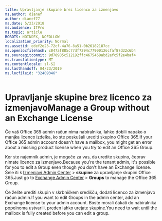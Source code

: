 ```yaml
---
title: Upravljanje skupine brez licenco za izmenjavo
ms.author: dianef
author: dianef77
ms.date: 5/23/2018
ms.audience: ITPro
ms.topic: article
ROBOTS: NOINDEX, NOFOLLOW
localization_priority: Normal
ms.assetid: edef2e23-72cf-4a76-8a51-0b26182187cc
ms.openlocfilehash: c047af885c77df7294c77900126cfaf87d32c6b4
ms.sourcegitcommit: 9d78905c512192ffc4675468abd2efc5f2e4baf4
ms.translationtype: MT
ms.contentlocale: sl-SI
ms.lasthandoff: 04/23/2019
ms.locfileid: "32409346"
---
```

# <a name="manage-a-group-without-an-exchange-license"></a><span data-ttu-id="c5378-102">Upravljanje skupine brez licenco za izmenjavo</span><span class="sxs-lookup"><span data-stu-id="c5378-102">Manage a Group without an Exchange License</span></span>

<span data-ttu-id="c5378-103">Če vaš Office 365 admin račun nima nabiralnika, lahko dobili napako o manjka licenco izdelka, ko ste poskušali urediti skupino Office 365.</span><span class="sxs-lookup"><span data-stu-id="c5378-103">If your Office 365 admin account doesn't have a mailbox, you might get an error about a missing product license when you try to edit an Office 365 Group.</span></span>
  
<span data-ttu-id="c5378-104">Ker ste najemnik admin, je mogoče za vas, da uredite skupino, čeprav nimate licenco za izmenjavo.</span><span class="sxs-lookup"><span data-stu-id="c5378-104">Because you're the tenant admin, it's possible for you to edit a Group even though you don't have an Exchange license.</span></span> <span data-ttu-id="c5378-105">Šele iti k [Izmenjavi Admin Center](https://outlook.office365.com/ecp.aspx) \> **skupine** za upravljanje skupini Office 365.</span><span class="sxs-lookup"><span data-stu-id="c5378-105">Just go to [Exchange Admin Center](https://outlook.office365.com/ecp.aspx) \> **Groups** to manage the Office 365 Group.</span></span> 
  
<span data-ttu-id="c5378-106">Če želite urediti skupin v skrbniškem središču, dodati licenco za izmenjavo račun admin.</span><span class="sxs-lookup"><span data-stu-id="c5378-106">If you want to edit Groups in the admin center, add an Exchange license to your admin account.</span></span> <span data-ttu-id="c5378-107">Boste morali čakati do nabiralnika popolnoma ustvarili, preden lahko urejate skupine.</span><span class="sxs-lookup"><span data-stu-id="c5378-107">You need to wait until the mailbox is fully created before you can edit a group.</span></span>
  

